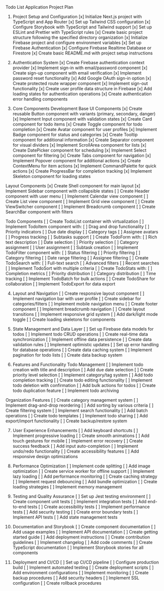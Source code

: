 Todo List Application Project Plan

1. Project Setup and Configuration
[x] Initialize Next.js project with TypeScript and App Router
[x] Set up Tailwind CSS configuration
[x] Configure Storybook with TypeScript and Tailwind support
[x] Set up ESLint and Prettier with TypeScript rules
[x] Create basic project structure following the specified directory organization
[x] Initialize Firebase project and configure environment variables
[x] Set up Firebase Authentication
[x] Configure Firebase Realtime Database or Firestore
[x] Create basic README.md with project setup instructions

2. Authentication System
[x] Create Firebase authentication context provider
[x] Implement sign-in with email/password component
[x] Create sign-up component with email verification
[x] Implement password reset functionality
[x] Add Google OAuth sign-in option
[x] Create protected route wrapper component
[x] Implement sign-out functionality
[x] Create user profile data structure in Firebase
[x] Add loading states for authentication operations
[x] Create authentication error handling components

3. Core Components Development
Base UI Components
[x] Create reusable Button component with variants (primary, secondary, danger)
[x] Implement Input component with validation states
[x] Create Card component for todo items
[x] Create Toggle component for todo completion
[x] Create Avatar component for user profiles
[x] Implement Badge component for status and categories
[x] Create Tooltip component for additional information
[x] Create Separator component for visual dividers
[x] Implement ScrollArea component for lists
[x] Create DatePicker component for scheduling
[x] Implement Select component for filtering
[x] Create Tabs component for navigation
[x] Implement Popover component for additional actions
[x] Create ContextMenu for item actions
[x] Implement CommandPalette for quick actions
[x] Create ProgressBar for completion tracking
[x] Implement Skeleton component for loading states

Layout Components
[x] Create Shell component for main layout
[x] Implement Sidebar component with collapsible states
[ ] Create Header component with user menu
[ ] Implement Calendar view component
[ ] Create List view component
[ ] Implement Grid view component
[ ] Create ViewSwitcher component
[ ] Implement Breadcrumb component
[ ] Create SearchBar component with filters

Todo Components
[ ] Create TodoList container with virtualization
[ ] Implement TodoItem component with:
[ ] Drag and drop functionality
[ ] Priority indicators
[ ] Due date display
[ ] Category tags
[ ] Assignee avatars
[ ] Progress tracking
[ ] Subtasks support
[ ] Create TodoForm with:
[ ] Rich text description
[ ] Date selection
[ ] Priority selection
[ ] Category assignment
[ ] User assignment
[ ] Subtask creation
[ ] Implement TodoFilter component with:
[ ] Status filtering
[ ] Priority filtering
[ ] Category filtering
[ ] Date range filtering
[ ] Assignee filtering
[ ] Create TodoSearch with:
[ ] Full-text search
[ ] Advanced filters
[ ] Recent searches
[ ] Implement TodoSort with multiple criteria
[ ] Create TodoStats with:
[ ] Completion metrics
[ ] Priority distribution
[ ] Category distribution
[ ] Time tracking
[ ] Implement TodoBatch for bulk actions
[ ] Create TodoShare for collaboration
[ ] Implement TodoExport for data export

4. Layout and Navigation
[ ] Create responsive layout component
[ ] Implement navigation bar with user profile
[ ] Create sidebar for categories/filters
[ ] Implement mobile navigation menu
[ ] Create footer component
[ ] Implement breadcrumb navigation
[ ] Create layout transitions
[ ] Implement responsive grid system
[ ] Add dark/light mode toggle
[ ] Create loading skeletons for components

5. State Management and Data Layer
[ ] Set up Firebase data models for todos
[ ] Implement todo CRUD operations
[ ] Create real-time data synchronization
[ ] Implement offline data persistence
[ ] Create data validation rules
[ ] Implement optimistic updates
[ ] Set up error handling for database operations
[ ] Create data caching system
[ ] Implement pagination for todo lists
[ ] Create data backup system

6. Features and Functionality
Todo Management
[ ] Implement todo creation with title and description
[ ] Add due date selection
[ ] Create priority level selection
[ ] Implement category/tag system
[ ] Add todo completion tracking
[ ] Create todo editing functionality
[ ] Implement todo deletion with confirmation
[ ] Add bulk actions for todos
[ ] Create todo duplication feature
[ ] Implement todo archiving

Organization Features
[ ] Create category management system
[ ] Implement drag-and-drop reordering
[ ] Add sorting by various criteria
[ ] Create filtering system
[ ] Implement search functionality
[ ] Add batch operations
[ ] Create todo templates
[ ] Implement todo sharing
[ ] Add export/import functionality
[ ] Create backup/restore system

7. User Experience Enhancements
[ ] Add keyboard shortcuts
[ ] Implement progressive loading
[ ] Create smooth animations
[ ] Add touch gestures for mobile
[ ] Implement error recovery
[ ] Create success feedback
[ ] Add input auto-completion
[ ] Implement undo/redo functionality
[ ] Create accessibility features
[ ] Add responsive design optimizations

8. Performance Optimization
[ ] Implement code splitting
[ ] Add image optimization
[ ] Create service worker for offline support
[ ] Implement lazy loading
[ ] Add performance monitoring
[ ] Create caching strategy
[ ] Implement request debouncing
[ ] Add bundle optimization
[ ] Create loading strategies
[ ] Implement memory management

9. Testing and Quality Assurance
[ ] Set up Jest testing environment
[ ] Create component unit tests
[ ] Implement integration tests
[ ] Add end-to-end tests
[ ] Create accessibility tests
[ ] Implement performance tests
[ ] Add security testing
[ ] Create error boundary tests
[ ] Implement API tests
[ ] Add state management tests

10. Documentation and Storybook
[ ] Create component documentation
[ ] Add usage examples
[ ] Implement API documentation
[ ] Create getting started guide
[ ] Add deployment instructions
[ ] Create contribution guidelines
[ ] Implement changelog
[ ] Add code comments
[ ] Create TypeScript documentation
[ ] Implement Storybook stories for all components

11. Deployment and CI/CD
[ ] Set up CI/CD pipeline
[ ] Configure production build
[ ] Implement automated testing
[ ] Create deployment scripts
[ ] Add environment configurations
[ ] Implement monitoring
[ ] Create backup procedures
[ ] Add security headers
[ ] Implement SSL configuration
[ ] Create rollback procedures 